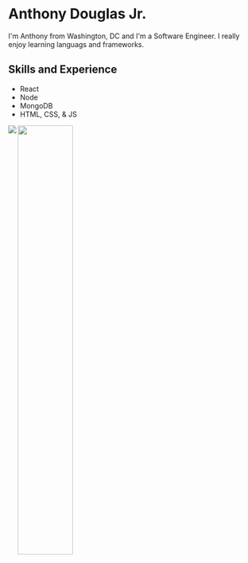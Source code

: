 # Anthony Douglas Jr.
I'm Anthony from Washington, DC and I'm a Software Engineer. I really enjoy learning languags and frameworks.

## Skills and Experience 
- React
- Node
- MongoDB
- HTML, CSS, & JS

<img align="left" src="https://github-readme-stats.vercel.app/api?username=LowKeyAD&show_icons=true&theme=tokyonight"/>

<img align="left" width="47%" src="https://github-readme-stats.vercel.app/api/top-langs/?username=LowKeyAD&layout=compact"/>




<!---
LowKeyAD/LowKeyAD is a ✨ special ✨ repository because its `README.md` (this file) appears on your GitHub profile.
You can click the Preview link to take a look at your changes.
--->
